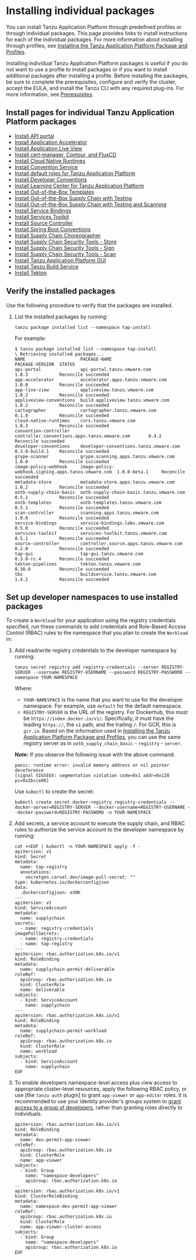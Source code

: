 # Installing individual packages

You can install Tanzu Application Platform through predefined profiles or through individual packages. This page provides links to install instructions for each of the individual packages. For more information about installing through profiles, see [Installing the Tanzu Application Platform Package and Profiles](install.md#about-package-profiles).

Installing individual Tanzu Application Platform packages
is useful if you do not want to use a profile to install packages
or if you want to install additional packages after installing a profile.
Before installing the packages, be sure to complete the prerequisites, configure
and verify the cluster, accept the EULA, and install the Tanzu CLI with any required plug-ins.
For more information, see [Prerequisites](prerequisites.md).

## <a id='individual-package-toc'></a> Install pages for individual Tanzu Application Platform packages

- [Install API portal](api-portal/install-api-portal.md)
- [Install Application Accelerator](application-accelerator/install-app-acc.md)
- [Install Application Live View](tap-gui/plugins/install-application-live-view.md)
- [Install cert-manager, Contour, and FluxCD](cert-mgr-contour-fcd/install-cert-mgr.md)
- [Install Cloud Native Runtimes](cloud-native-runtimes/install-cnrt.md)
- [Install Convention Service](convention-service/install-conv-service.md)
- [Install default roles for Tanzu Application Platform](./authn-authz/overview.md)  
- [Install Developer Conventions](developer-conventions/install-dev-conventions.md)
- [Install Learning Center for Tanzu Application Platform](learning-center/install-learning-center.md)
- [Install Out-of-the-Box Templates](scc/install-ootb-templates.md)
- [Install Out-of-the-Box Supply Chain with Testing](scc/install-ootb-sc-wtest.md)
- [Install Out-of-the-Box Supply Chain with Testing and Scanning](scc/install-ootb-sc-wtest-scan.md)
- [Install Service Bindings](service-bindings/install-service-bindings.md)
- [Install Services Toolkit](services-toolkit/install-services-toolkit.md)
- [Install Source Controller](source-controller/install-source-controller.md)
- [Install Spring Boot Conventions](spring-boot-conventions/install-spring-boot-conventions.md)
- [Install Supply Chain Choreographer](scc/install-scc.md)
- [Install Supply Chain Security Tools - Store](scst-store/install-scst-store.md)
- [Install Supply Chain Security Tools - Sign](scst-sign/install-scst-sign.md)
- [Install Supply Chain Security Tools - Scan](scst-scan/install-scst-scan.md)
- [Install Tanzu Application Platform GUI](tap-gui/install-tap-gui.md)
- [Install Tanzu Build Service](tanzu-build-service/install-tbs.md)
- [Install Tekton](tekton/install-tekton.md)

## <a id='verify'></a> Verify the installed packages

Use the following procedure to verify that the packages are installed.

1. List the installed packages by running:

    ```
    tanzu package installed list --namespace tap-install
    ```

    For example:

    ```
    $ tanzu package installed list --namespace tap-install
    \ Retrieving installed packages...
    NAME                     PACKAGE-NAME                                       PACKAGE-VERSION  STATUS
    api-portal               api-portal.tanzu.vmware.com                        1.0.3            Reconcile succeeded
    app-accelerator          accelerator.apps.tanzu.vmware.com                  1.0.0            Reconcile succeeded
    app-live-view            appliveview.tanzu.vmware.com                       1.0.2            Reconcile succeeded
    appliveview-conventions  build.appliveview.tanzu.vmware.com                 1.0.2            Reconcile succeeded
    cartographer             cartographer.tanzu.vmware.com                      0.1.0            Reconcile succeeded
    cloud-native-runtimes    cnrs.tanzu.vmware.com                              1.0.3            Reconcile succeeded
    convention-controller    controller.conventions.apps.tanzu.vmware.com       0.4.2            Reconcile succeeded
    developer-conventions    developer-conventions.tanzu.vmware.com             0.3.0-build.1    Reconcile succeeded
    grype-scanner            grype.scanning.apps.tanzu.vmware.com               1.0.0            Reconcile succeeded
    image-policy-webhook     image-policy-webhook.signing.apps.tanzu.vmware.com  1.0.0-beta.1     Reconcile succeeded
    metadata-store           metadata-store.apps.tanzu.vmware.com               1.0.2            Reconcile succeeded
    ootb-supply-chain-basic  ootb-supply-chain-basic.tanzu.vmware.com           0.5.1            Reconcile succeeded
    ootb-templates           ootb-templates.tanzu.vmware.com                    0.5.1            Reconcile succeeded
    scan-controller          scanning.apps.tanzu.vmware.com                     1.0.0            Reconcile succeeded
    service-bindings         service-bindings.labs.vmware.com                   0.5.0            Reconcile succeeded
    services-toolkit         services-toolkit.tanzu.vmware.com                  0.5.1            Reconcile succeeded
    source-controller        controller.source.apps.tanzu.vmware.com            0.2.0            Reconcile succeeded
    tap-gui                  tap-gui.tanzu.vmware.com                           0.3.0-rc.4       Reconcile succeeded
    tekton-pipelines         tekton.tanzu.vmware.com                            0.30.0           Reconcile succeeded
    tbs                      buildservice.tanzu.vmware.com                      1.4.2            Reconcile succeeded
    ```

## <a id='setup'></a> Set up developer namespaces to use installed packages

To create a `Workload` for your application using the registry credentials specified,
run these commands to add credentials and Role-Based Access Control (RBAC) rules to the namespace
that you plan to create the `Workload` in:

1. Add read/write registry credentials to the developer namespace by running:

    ```
    tanzu secret registry add registry-credentials --server REGISTRY-SERVER --username REGISTRY-USERNAME --password REGISTRY-PASSWORD --namespace YOUR-NAMESPACE
    ```

    Where:

    - `YOUR-NAMESPACE` is the name that you want to use for the developer namespace.
    For example, use `default` for the default namespace.
    - `REGISTRY-SERVER` is the URL of the registry. For Dockerhub, this must be
    `https://index.docker.io/v1/`. Specifically, it must have the leading `https://`, the `v1` path,
    and the trailing `/`. For GCR, this is `gcr.io`.
    Based on the information used in [Installing the Tanzu Application Platform Package and Profiles](install.md), you can use the
    same registry server as in `ootb_supply_chain_basic` - `registry` - `server`.

    **Note:** If you observe the following issue with the above command:

    ```
    panic: runtime error: invalid memory address or nil pointer dereference
    [signal SIGSEGV: segmentation violation code=0x1 addr=0x128 pc=0x2bcce00]
    ```

    Use `kubectl` to create the secret:

    ```
    kubectl create secret docker-registry registry-credentials --docker-server=REGISTRY-SERVER --docker-username=REGISTRY-USERNAME --docker-password=REGISTRY-PASSWORD -n YOUR-NAMESPACE
    ```

2. Add secrets, a service account to execute the supply chain, and RBAC rules to authorize the service account to the developer namespace by running:

    ```
    cat <<EOF | kubectl -n YOUR-NAMESPACE apply -f -
    apiVersion: v1
    kind: Secret
    metadata:
      name: tap-registry
      annotations:
        secretgen.carvel.dev/image-pull-secret: ""
    type: kubernetes.io/dockerconfigjson
    data:
      .dockerconfigjson: e30K
    ---
    apiVersion: v1
    kind: ServiceAccount
    metadata:
      name: supplychain
    secrets:
      - name: registry-credentials
    imagePullSecrets:
      - name: registry-credentials
      - name: tap-registry
    ---
    apiVersion: rbac.authorization.k8s.io/v1
    kind: RoleBinding
    metadata:
      name: supplychain-permit-deliverable
    roleRef:
      apiGroup: rbac.authorization.k8s.io
      kind: ClusterRole
      name: deliverable
    subjects:
      - kind: ServiceAccount
        name: supplychain
    ---
    apiVersion: rbac.authorization.k8s.io/v1
    kind: RoleBinding
    metadata:
      name: supplychain-permit-workload
    roleRef:
      apiGroup: rbac.authorization.k8s.io
      kind: ClusterRole
      name: workload
    subjects:
      - kind: ServiceAccount
        name: supplychain
    EOF
    ```

3. To enable developers namespace-level access plus view access to appropriate cluster-level resources, apply the following RBAC policy, or use [the `tanzu auth` plugin] to grant `app-viewer` or `app-editor` roles. It is recommended to use your identity provider's groups system to [grant access to a group of developers](https://kubernetes.io/docs/reference/access-authn-authz/rbac/#referring-to-subjects), rather than granting roles directly to individuals.

    ```
    apiVersion: rbac.authorization.k8s.io/v1
    kind: RoleBinding
    metadata:
      name: dev-permit-app-viewer
    roleRef:
      apiGroup: rbac.authorization.k8s.io
      kind: ClusterRole
      name: app-viewer
    subjects:
      - kind: Group
        name: "namespace-developers"
        apiGroup: rbac.authorization.k8s.io
    --
    apiVersion: rbac.authorization.k8s.io/v1
    kind: ClusterRoleBinding
    metadata:
      name: namespace-dev-permit-app-viewer
    roleRef:
      apiGroup: rbac.authorization.k8s.io
      kind: ClusterRole
      name: app-viewer-cluster-access
    subjects:
      - kind: Group
        name: "namespace-developers"
        apiGroup: rbac.authorization.k8s.io
    EOF
    ```
